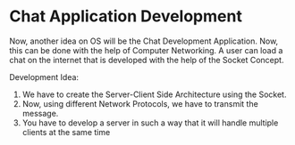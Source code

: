 # Chat Application Development
Now, another idea on OS will be the Chat Development Application. Now, this can be done with the help
of Computer Networking. A user can load a chat on the internet that is developed with the help of the
Socket Concept.

Development Idea:
1. We have to create the Server-Client Side Architecture using the Socket.
2. Now, using different Network Protocols, we have to transmit the message.
3. You have to develop a server in such a way that it will handle multiple clients at the same time
